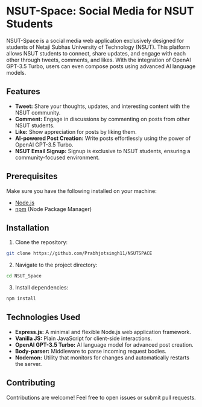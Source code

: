 # NSUT-Space: Social Media for NSUT Students

NSUT-Space is a social media web application exclusively designed for students of Netaji Subhas University of Technology (NSUT). This platform allows NSUT students to connect, share updates, and engage with each other through tweets, comments, and likes. With the integration of OpenAI GPT-3.5 Turbo, users can even compose posts using advanced AI language models.

## Features

- **Tweet:** Share your thoughts, updates, and interesting content with the NSUT community.
- **Comment:** Engage in discussions by commenting on posts from other NSUT students.
- **Like:** Show appreciation for posts by liking them.
- **AI-powered Post Creation:** Write posts effortlessly using the power of OpenAI GPT-3.5 Turbo.
- **NSUT Email Signup:** Signup is exclusive to NSUT students, ensuring a community-focused environment.

## Prerequisites

Make sure you have the following installed on your machine:

- [Node.js](https://nodejs.org/)
- [npm](https://www.npmjs.com/) (Node Package Manager)

## Installation

1. Clone the repository:

```bash
git clone https://github.com/Prabhjotsingh11/NSUTSPACE
```

2. Navigate to the project directory:

```bash
cd NSUT_Space
```

3. Install dependencies:

```bash
npm install
```


## Technologies Used

- **Express.js:** A minimal and flexible Node.js web application framework.
- **Vanilla JS:** Plain JavaScript for client-side interactions.
- **OpenAI GPT-3.5 Turbo:** AI language model for advanced post creation.
- **Body-parser:** Middleware to parse incoming request bodies.
- **Nodemon:** Utility that monitors for changes and automatically restarts the server.

## Contributing

Contributions are welcome! Feel free to open issues or submit pull requests.
